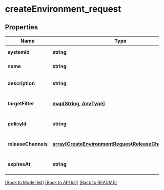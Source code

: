 # createEnvironment_request

## Properties
Name | Type | Description | Notes
------------ | ------------- | ------------- | -------------
**systemId** | **string** |  | [default to null]
**name** | **string** |  | [default to null]
**description** | **string** |  | [optional] [default to null]
**targetFilter** | [**map[String, AnyType]**](AnyType.md) |  | [optional] [default to null]
**policyId** | **string** |  | [optional] [default to null]
**releaseChannels** | [**array[CreateEnvironmentRequestReleaseChannelsInner]**](CreateEnvironmentRequestReleaseChannelsInner.md) |  | [optional] [default to null]
**expiresAt** | **string** |  | [optional] [default to null]

[[Back to Model list]](../README.md#documentation-for-models) [[Back to API list]](../README.md#documentation-for-api-endpoints) [[Back to README]](../README.md)


